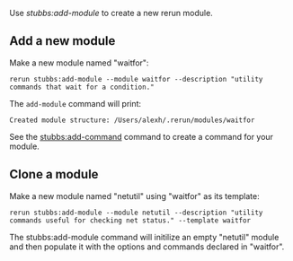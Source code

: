 Use *stubbs:add-module* to create a new rerun module.

Add a new module
----------------

Make a new module named "waitfor":

    rerun stubbs:add-module --module waitfor --description "utility commands that wait for a condition."

The `add-module` command will print:

    Created module structure: /Users/alexh/.rerun/modules/waitfor

See the [stubbs:add-command](../add-command) command to create a 
command for your module.

Clone a module
--------------

Make a new module named "netutil" using "waitfor" as its template:

    rerun stubbs:add-module --module netutil --description "utility commands useful for checking net status." --template waitfor

The stubbs:add-module command will initilize an empty "netutil"
module and then populate it with the options and commands
declared in "waitfor".
